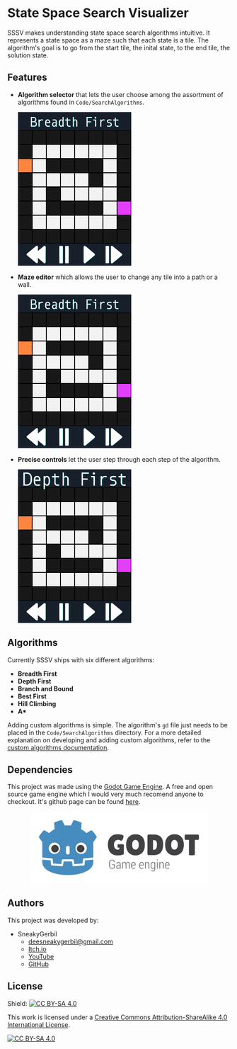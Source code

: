 # State Space Search Visualizer

SSSV makes understanding state space search algorithms intuitive. It represents a state space as a maze such that each state is a tile. The algorithm's goal is to go from the start tile, the inital state, to the end tile, the solution state.

## Features

-   **Algorithm selector** that lets the user choose among the assortment of algorithms found in `Code/SearchAlgorithms`.

    ![option menu](docs/images/option_menu.gif)

-   **Maze editor** which allows the user to change any tile into a path or a wall.

    ![edit](docs/images/edit.gif)

-   **Precise controls** let the user step through each step of the algorithm.

    ![controls](docs/images/control_menu.gif)

## Algorithms

Currently SSSV ships with six different algorithms:
-   **Breadth First**
-   **Depth First**
-   **Branch and Bound**
-   **Best First**
-   **Hill Climbing**
-   **A\***

Adding custom algorithms is simple. The algorithm's `gd` file just needs to be placed in the `Code/SearchAlgorithms` directory.
For a more detailed explanation on developing and adding custom algorithms, refer to the [custom algorithms documentation](docs/custom_algorithms.md).

## Dependencies
This project was made using the [Godot Game Engine](https://godotengine.org/). A free and open source game engine which I would very much recomend anyone to checkout. It's github page can be found [here](https://github.com/godotengine/godot).
<p align="center">
  <a href="https://godotengine.org">
    <img src="https://github.com/godotengine/godot/raw/master/logo_outlined.svg" width="400" alt="Godot Engine logo">
  </a>
</p>

## Authors
This project was developed by:
* SneakyGerbil
    * deesneakygerbil@gmail.com
    * [Itch.io](https://sneakygerbil.itch.io)
    * [YouTube](https://www.youtube.com/channel/UC4r_WrJ5SXjd10lFQdO3UyQ)
    * [GitHub](https://github.com/SneakyGerbil)

## License
Shield: [![CC BY-SA 4.0][cc-by-sa-shield]][cc-by-sa]

This work is licensed under a
[Creative Commons Attribution-ShareAlike 4.0 International License][cc-by-sa].

[![CC BY-SA 4.0][cc-by-sa-image]][cc-by-sa]

[cc-by-sa]: http://creativecommons.org/licenses/by-sa/4.0/
[cc-by-sa-image]: https://licensebuttons.net/l/by-sa/4.0/88x31.png
[cc-by-sa-shield]: https://img.shields.io/badge/License-CC%20BY--SA%204.0-lightgrey.svg